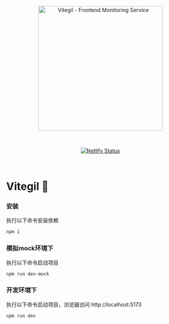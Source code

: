 <p align="center">
  <a href="https://vitegil.space/" target="_blank" rel="noopener noreferrer">
    <img width="333" src="https://user-images.githubusercontent.com/62364938/182828182-e452fdee-b6ce-47a2-8bff-3e28a6f0f160.png" alt="Vitegil - Frontend Monitoring Service">
  </a>
</p>
<br/>

<p align="center">
  <a href="https://vitegil.space/"><img src="https://api.netlify.com/api/v1/badges/e313f515-096a-42a7-992d-1a73cae0829e/deploy-status" alt="Netlify Status"></a>
</p>
<br/>

# Vitegil 🔭

### 安装

执行以下命令安装依赖

```bash
npm i
```
### 模拟mock环境下

执行以下命令启动项目

```bash
npm run dev-mock
```

### 开发环境下

执行以下命令启动项目，浏览器访问 http://localhost:5173

```bash
npm run dev
```
